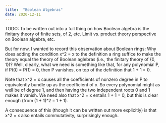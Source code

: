 ```yaml
---
title:  "Boolean Algebras"
date: 2020-12-11
---
```

TODO: To be written out into a full thing on how Boolean algebra is the finitary theory of finite sets, of 2, etc. Limit vs. product theory perspective on Boolean algebra, etc.

But for now, I wanted to record this observation about Boolean rings: Why does adding the condition x^2 = x to the definition a ring suffice to make the theory equal the theory of Boolean aglebras (i.e., the finitary theory of {0, 1})? Well, clearly, what we need is something like that, for any polynomial P, if P(0) = P(1) = 0, then P vanishes, on top of the definition that 1 + 1 = 0.

Note that x^2 = x causes all the coefficients of nonzero degree in P to equivalently bundle up as the coefficient of x. So every polynomial might as well be of degree 1, and then having the two independent roots 0 and 1 makes it vanish. We need also that x^2 = x entails 1 + 1 = 0, but this is clear enough (from (1 + 1)^2 = 1 + 1).

A consequence of this (though it can be written out more explicitly) is that x^2 = x also entails commutativity, surprisingly enough.
